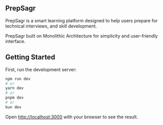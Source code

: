 ## PrepSagr

PrepSagr is a smart learning platform designed to help users prepare for technical interviews, and skill development.

PrepSagr built on Monolithic Architecture for simplicity and user-friendly interface.

## Getting Started

First, run the development server:

```bash
npm run dev
# or
yarn dev
# or
pnpm dev
# or
bun dev
```

Open [http://localhost:3000](http://localhost:3000) with your browser to see the result.
